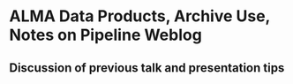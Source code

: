 # ALMA Data Products, Archive Use, Notes on Pipeline Weblog


## Discussion of previous talk and presentation tips
